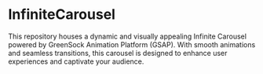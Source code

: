 # InfiniteCarousel
This repository houses a dynamic and visually appealing Infinite Carousel powered by GreenSock Animation Platform (GSAP). With smooth animations and seamless transitions, this carousel is designed to enhance user experiences and captivate your audience.
